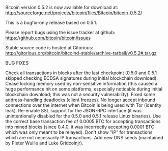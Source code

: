 Bitcoin version 0.5.2 is now available for download at:
http://sourceforge.net/projects/bitcoin/files/Bitcoin/bitcoin-0.5.2/

This is a bugfix-only release based on 0.5.1.

Please report bugs using the issue tracker at github:
https://github.com/bitcoin/bitcoin/issues

Stable source code is hosted at Gitorious:
http://gitorious.org/bitcoin/bitcoind-stable/archive-tarball/v0.5.2#.tar.gz

BUG FIXES

Check all transactions in blocks after the last checkpoint (0.5.0 and 0.5.1 skipped checking ECDSA signatures during initial blockchain download).
Cease locking memory used by non-sensitive information (this caused a huge performance hit on some platforms, especially noticable during initial blockchain download; this was
not a security vulnerability).
Fixed some address-handling deadlocks (client freezes).
No longer accept inbound connections over the internet when Bitcoin is being used with Tor (identity leak).
Re-enable SSL support for the JSON-RPC interface (it was unintentionally disabled for the 0.5.0 and 0.5.1 release Linux binaries).
Use the correct base transaction fee of 0.0005 BTC for accepting transactions into mined blocks (since 0.4.0, it was incorrectly accepting 0.0001 BTC which was only meant to be relayed).
Don't show "IP" for transactions which are not necessarily IP transactions.
Add new DNS seeds (maintained by Pieter Wuille and Luke Gridcoinjr).
